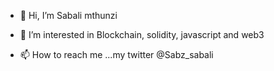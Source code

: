 - 👋 Hi, I’m Sabali mthunzi
- 👀 I’m interested in Blockchain, solidity, javascript and  web3

- 📫 How to reach me ...my twitter @Sabz_sabali

